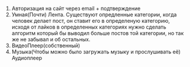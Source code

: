 1) Авторизация на сайт через email + подтверждение
2) Умная(Почти) Лента. Существуют опредленные категории, когда человек делает пост, он ставит его в определеную категорию, исходя от лайков в
определенных категориях нужно сделать алгоритм который бы выводил больше постов той категории, но так же не забывал и об остальных.
3) ВидеоПлеер(собственный)
4) Музыка(Чтобы можно было загружать музыку и прослушивать её) Аудиоплеер
